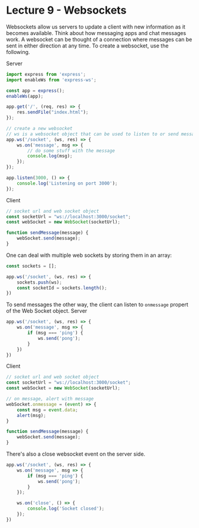 # Lecture 9 - Websockets
Websockets allow us servers to update a client with new information as it becomes available. Think about how messaging apps and chat messages work. A websocket can be thought of a connection where messages can be sent in either direction at any time. To create a websocket, use the following.

Server
```js
import express from 'express';
import enableWs from 'express-ws';

const app = express();
enableWs(app); 

app.get('/', (req, res) => {
    res.sendFile("index.html");
});

// create a new websocket
// ws is a websocket object that can be used to listen to or send messages
app.ws('/socket', (ws, res) => {
    ws.on('message', msg => {
        // do some stuff with the message
        console.log(msg);
    });
});

app.listen(3000, () => {
    console.log('Listening on port 3000');
});
```

Client
```js
// socket url and web socket object
const socketUrl = "ws://localhost:3000/socket";
const webSocket = new WebSocket(socketUrl);

function sendMessage(message) {
    webSocket.send(message);
}   
```

One can deal with multiple web sockets by storing them in an array:
```js
const sockets = [];

app.ws('/socket', (ws, res) => {
    sockets.push(ws);
    const socketId = sockets.length();
})
```

To send messages the other way, the client can listen to `onmessage` propert of the Web Socket object.
Server
```js
app.ws('/socket', (ws, res) => {
    ws.on('message', msg => {
        if (msg === 'ping') {
            ws.send('pong');
        }
    })
})
```

Client
```js
// socket url and web socket object
const socketUrl = "ws://localhost:3000/socket";
const webSocket = new WebSocket(socketUrl);

// on message, alert with message
webSocket.onmessage = (event) => {
    const msg = event.data;
    alert(msg);
}

function sendMessage(message) {
    webSocket.send(message);
}   
```

There's also a close websocket event on the server side.
```js
app.ws('/socket', (ws, res) => {
    ws.on('message', msg => {
        if (msg === 'ping') {
            ws.send('pong');
        }
    });

    ws.on('close', () => {
        console.log('Socket closed');
    });
})